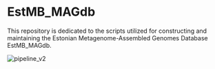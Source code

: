 # EstMB_MAGdb

This repository is dedicated to the scripts utilized for constructing and maintaining the Estonian Metagenome-Assembled Genomes Database EstMB_MAGdb.

![pipeline_v2](https://github.com/Chartiza/EstMB_MAGdb/assets/15068419/b162afd5-2d35-44e0-823d-0d1f1800aa96)

